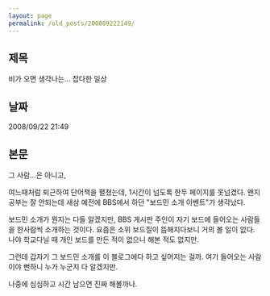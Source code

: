 ```yaml
---
layout: page
permalink: /old_posts/200809222149/
---
```


## 제목
비가 오면 생각나는... 잡다한 일상

## 날짜
2008/09/22 21:49

## 본문
그 사람...은 아니고,

여느때처럼 퇴근하여 단어책을 펼쳤는데, 1시간이 넘도록 한두 페이지를 못넘겼다.
왠지 공부는 잘 안되는데 새삼 예전에 BBS에서 하던 "보드민 소개 이벤트"가 생각났다.

보드민 소개가 뭔지는 다들 알겠지만, BBS 게시판 주인이 자기 보드에 들어오는 사람들을 한사람씩 소개하는 것이다.
요즘은 소위 보드질이 뜸해지다보니 거의 볼 일이 없다.
나야 학교다닐 때 개인 보드를 만든 적이 없으니 해본 적도 없지만.

그런데 갑자기 그 보드민 소개를 이 블로그에다 하고 싶어지는 걸까.
여기 들어오는 사람이야 뻔하니 누가 누군지 다 알겠지만.

나중에 심심하고 시간 남으면 진짜 해볼까나.